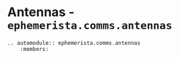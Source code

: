 # Antennas - `ephemerista.comms.antennas`

```{eval-rst}
.. automodule:: ephemerista.comms.antennas
    :members:
```
